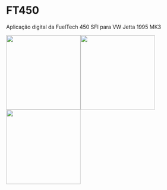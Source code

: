 # FT450
Aplicação digital da FuelTech 450 SFI para VW Jetta 1995 MK3

 <img src="https://encrypted-tbn0.gstatic.com/images?q=tbn:ANd9GcQXaD5p3fQEydCQia62jlYuvMz-ja1t6J442nW2eRDyb-I2QW4Ym4MySbJp45Hhf-pzEF0&usqp=CAU" height=200 width=200><img src="https://encrypted-tbn0.gstatic.com/images?q=tbn:ANd9GcSKGw-YKcJHrKKqWfWENCQq_CGLbU1wAnpltw&s" height=200 width=200><img scr="https://d1yjjnpx0p53s8.cloudfront.net/styles/logo-thumbnail/s3/0001/7240/brand.gif?8xhXDAjzFRwQuL5ornMxrSfmHyofGMOx&itok=4Mks-htQ"><img src="https://www.logotypes101.com/logos/28/4A9102CCF2BCDEB90F8AD36AB4963BDE/Sparco21.png" height=200 width=200>
